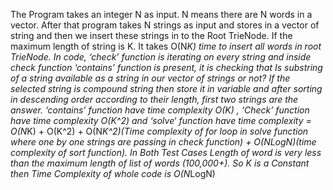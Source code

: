 The Program takes an integer N as input. N means there are N words in a vector. 
After that program takes N strings as input and stores in a vector of string and 
then we insert these strings in to the Root TrieNode. If the maximum length of string 
is K. It takes O(N*K) time to insert all words in root TrieNode. In code, ‘check’
function is iterating on every string and inside check function ‘contains’ function 
is present, it is checking that Is substring of a string available as a string in our 
vector of strings or not? If the selected string is compound string then store it in 
variable and after sorting in descending order according to their length, first two strings are the answer. 
‘contains’ function have time complexity O(K) , ‘Check’ function have time 
complexity O(K^2) and ‘solve‘ function have time complexity = O(N*K) + O(K^2) + 
O(N*K^2)(Time complexity of for loop in solve function where one by one strings are passing in check function) + O(NLogN)(time complexity of sort function). 
In Both Test Cases Length of word is very less than the maximum length of list of 
words (100,000+). So K is a Constant then Time Complexity of whole code is
O(N*LogN)
